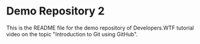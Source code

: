 # Demo Repository 2

This is the README file for the demo repository of Developers.WTF tutorial video on the topic "Introduction to Git using GitHub".
